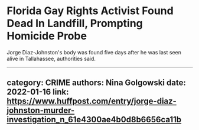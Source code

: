 # Florida Gay Rights Activist Found Dead In Landfill, Prompting Homicide Probe

Jorge Diaz-Johnston's body was found five days after he was last seen alive in Tallahassee, authorities said.

---
category: CRIME
authors: Nina Golgowski
date: 2022-01-16
link: https://www.huffpost.com/entry/jorge-diaz-johnston-murder-investigation_n_61e4300ae4b0d8b6656ca11b
---
